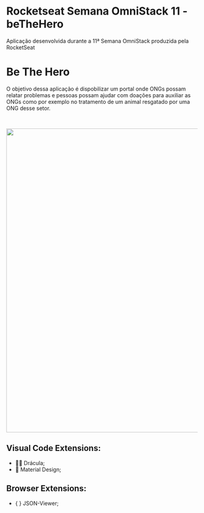 # Rocketseat Semana OmniStack 11 - beTheHero
Aplicação desenvolvida durante a 11ª Semana OmniStack produzida pela RocketSeat

<h1>Be The Hero</h1>
<p>
  O objetivo dessa aplicação é dispobilizar um portal onde ONGs possam relatar problemas e pessoas possam ajudar com doações para auxiliar   as ONGs como por exemplo no tratamento de um animal resgatado por uma ONG desse setor. 
</p>
<br />
<p align="center">
  <img src="https://user-images.githubusercontent.com/54601930/77370673-28ea4e00-6d40-11ea-9fb6-bdf6f31be9d6.png" width="800px">
</p>

## Visual Code Extensions:
- 🧛‍♂️ Drácula;
- 📁 Material Design;

## Browser Extensions:
- 󠁛󠁛󠁛󠁛󠁽󠁽󠁽󠁽󠁽{ } JSON-Viewer;󠁽
